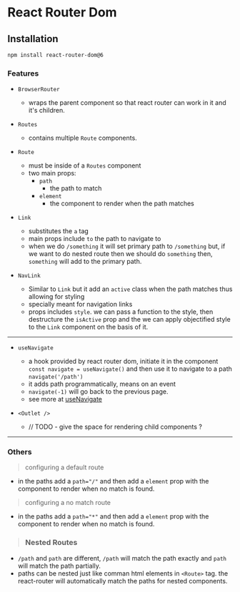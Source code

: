 
# React Router Dom

## Installation

```bash
npm install react-router-dom@6
```

### Features

- `BrowserRouter`
  - wraps the parent component so that react router can work in it and it's children.

- `Routes`
  - contains multiple `Route` components.

- `Route`
  - must be inside of a `Routes` component
  - two main props:
    - `path`
      - the path to match
    - `element`
      - the component to render when the path matches

- `Link`
  - substitutes the `a` tag
  - main props include `to` the path to navigate to
  - when we do `/something` it will set primary path to `/something` but, if we want to do nested route then we should do `something` then, `something` will add to the primary path.

- `NavLink`
  - Similar to `Link` but it add an `active` class when the path matches thus allowing for styling
  - specially meant for navigation links
  - props includes `style`. we can pass a function to the style, then destructure the `isActive` prop and the we can apply objectified style to the `Link` component on the basis of it.

---

- `useNavigate`
  - a hook provided by react router dom, initiate it in the component `const navigate = useNavigate()` and then use it to navigate to a path `navigate('/path')`
  - it adds path programmatically, means on an event
  - `navigate(-1)` will go back to the previous page.
  - see more at [useNavigate](https://reactrouter.com/en/6.8.1/hooks/use-navigate)

- `<Outlet />`
  - // TODO - give the space for rendering child components ?

---

### Others

> configuring a default route

- in the paths add a `path="/"` and then add a `element` prop with the component to render when no match is found.
  
> configuring a no match route

- in the paths add a `path="*"` and then add a `element` prop with the component to render when no match is found.

> ### Nested Routes

- `/path` and `path` are different, `/path` will match the path exactly and `path` will match the path partially.
- paths can be nested just like comman html elements in `<Route>` tag. the react-router will automatically match the paths for nested components.
